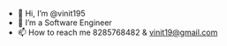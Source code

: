 - 👋 Hi, I’m @vinit195
- 👀 I’m  a Software Engineer
- 📫 How to reach me 8285768482 & vinit19@gmail.com

<!---
vinit195/vinit195 is a ✨ special ✨ repository because its `README.md` (this file) appears on your GitHub profile.
You can click the Preview link to take a look at your changes.
--->
